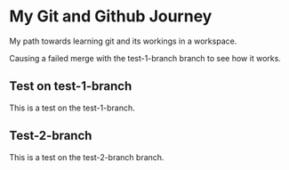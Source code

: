# My Git and Github Journey

My path towards learning git and its workings in a workspace.

Causing a failed merge with the test-1-branch branch to see how it works.

## Test on test-1-branch

This is a test on the test-1-branch.

## Test-2-branch

This is a test on the test-2-branch branch.
